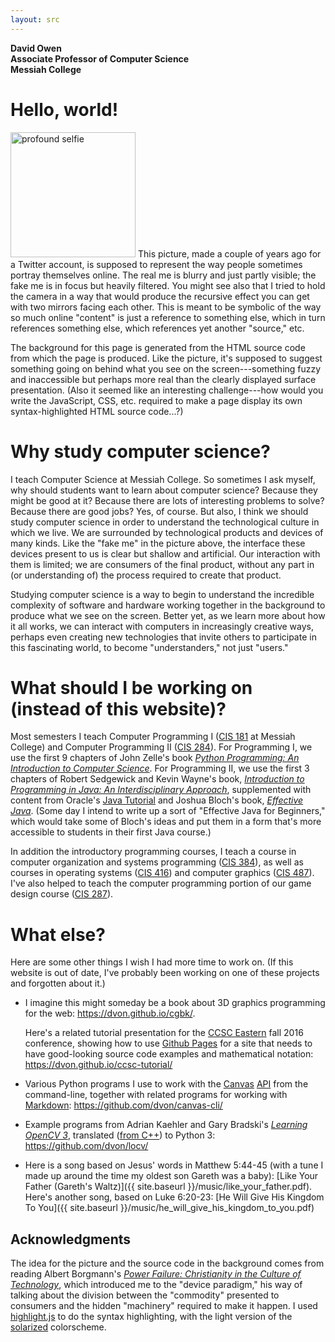 ```yaml
---
layout: src
---
```


**David Owen**  
**Associate Professor of Computer Science**  
**Messiah College**  

# Hello, world!

<!-- ![profound selfie](/images/crop-and-blur.jpg) -->
<img src="{{ site.baseurl }}/images/crop-and-blur.jpg" alt="profound selfie" style="width:200px">
This picture, made a couple of years ago for a
Twitter account, is supposed to represent the
way people sometimes portray themselves online.
The real me is blurry and just partly visible;
the fake me is in focus but heavily filtered.  You
might see also that I tried to hold the camera in
a way that would produce the recursive effect you can get with
two mirrors facing each other.  This is meant to
be symbolic of the way so much online "content"
is just a reference to something else, which in turn
references something else, which references yet another
"source," etc.

The background for this page is generated from the
HTML source code from which the page is produced.  Like the
picture, it's supposed to suggest something going on
behind what you see on the screen---something fuzzy and inaccessible
but perhaps more real than the clearly displayed surface
presentation.  (Also it seemed like an interesting challenge---how
would you write the JavaScript, CSS, etc. required to make a page
display its own syntax-highlighted HTML source code...?)

# Why study computer science?

I teach Computer Science at Messiah College.  So sometimes I ask
myself, why should students want to learn about computer science?
Because they might be good at it?  Because there are lots of
interesting problems to solve?  Because there are good jobs?  Yes,
of course.  But also, I think we should study computer science
in order to understand the technological culture in which we live.
We are surrounded by technological products and devices of many
kinds.  Like the "fake me" in the picture above, the interface
these devices
present to us is clear but shallow and artificial.  Our interaction
with them is limited; we are consumers of the final
product, without any part in (or understanding of) the process
required to create that product.

Studying computer science is a way to begin
to understand the incredible complexity of software and hardware
working together in the background to produce what we see on the
screen.  Better yet, as we learn more about how it all works, we
can interact with computers in increasingly creative ways,
perhaps even creating new technologies that invite others to
participate in this fascinating world, to become "understanders,"
not just "users."

# What should I be working on (instead of this website)?

Most semesters I teach Computer Programming I
([CIS 181](https://banner.messiah.edu:5000/BANR/mc_bwckctlg.P_EnterCatalog?subject=CIS&course=181)
at Messiah College) and Computer Programming II
([CIS 284](https://banner.messiah.edu:5000/BANR/mc_bwckctlg.P_EnterCatalog?subject=CIS&course=284)).
For Programming I, we use the first 9 chapters of John Zelle's book
[*Python Programming:  An Introduction to Computer Science*](http://mcsp.wartburg.edu/zelle/python/).
For Programming II, we use the first 3 chapters of Robert Sedgewick
and Kevin Wayne's book, [*Introduction to Programming in Java:
An Interdisciplinary Approach*](http://introcs.cs.princeton.edu/java/home/),
supplemented with content from Oracle's
[Java Tutorial](https://docs.oracle.com/javase/tutorial/)
and Joshua Bloch's book,
[*Effective Java*](https://www.pearsonhighered.com/program/Bloch-Effective-Java-2nd-Edition/PGM310651.html).
(Some day I intend to write up a sort of
"Effective Java for Beginners," which would take some of Bloch's
ideas and put them in a form that's more accessible to students
in their first Java course.)

In addition the introductory programming courses, I teach a
course in computer organization and systems programming
([CIS 384](https://banner.messiah.edu:5000/BANR/mc_bwckctlg.P_EnterCatalog?subject=CIS&course=384)),
as well as courses in operating systems
([CIS 416](https://banner.messiah.edu:5000/BANR/mc_bwckctlg.P_EnterCatalog?subject=CIS&course=416))
and computer graphics
([CIS 487](https://banner.messiah.edu:5000/BANR/mc_bwckctlg.P_EnterCatalog?subject=CIS&course=487)).
I've also helped to teach the computer programming portion of
our game design course
([CIS 287](https://banner.messiah.edu:5000/BANR/mc_bwckctlg.P_EnterCatalog?subject=CIS&course=287)).

# What else?

Here are some other things I wish I had more time to work on.
(If this website is out of date, I've probably been working on
one of these projects and forgotten about it.)

-   I imagine this might someday be a book about 3D graphics
    programming for the web: <https://dvon.github.io/cgbk/>.

    Here's a related tutorial presentation for the [CCSC
    Eastern](http://www.ccsc-eastern.org) fall 2016 conference,
    showing how to use [Github Pages](https://pages.github.com)
    for a site that needs to have good-looking source code
    examples and mathematical notation:
    <https://dvon.github.io/ccsc-tutorial/>

-   Various Python programs I use to work with the
    [Canvas](https://www.canvaslms.com/)
    [API](https://api.instructure.com/)
    from the command-line, together with related programs for
    working with
    [Markdown](https://daringfireball.net/projects/markdown/):
    <https://github.com/dvon/canvas-cli/>

-   Example programs from Adrian Kaehler and Gary Bradski's
    [*Learning OpenCV 3*](http://shop.oreilly.com/product/0636920044765.do),
    translated
    ([from C++](https://github.com/oreillymedia/Learning-OpenCV-3_examples))
    to Python 3: <https://github.com/dvon/locv/>

-   Here is a song based on Jesus' words in Matthew 5:44-45 (with
    a tune I made up around the time my oldest son Gareth was a baby):
    [Like Your Father (Gareth's Waltz)]({{ site.baseurl }}/music/like_your_father.pdf).
    Here's another song, based on Luke 6:20-23:
    [He Will Give His Kingdom To You]({{ site.baseurl }}/music/he_will_give_his_kingdom_to_you.pdf)

## Acknowledgments

The idea for the picture and the source code in the background
comes from reading Albert Borgmann's
[*Power Failure: Christianity in the Culture of Technology*](http://bakerpublishinggroup.com/books/power-failure/227810),
which introduced me to the "device paradigm," his way of talking
about the division between the "commodity" presented to consumers
and the hidden "machinery" required to make it happen.  I used
[highlight.js](https://highlightjs.org/)
to do the syntax highlighting, with the light version of the
[solarized](http://ethanschoonover.com/solarized)
colorscheme.
